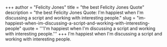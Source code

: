 +++
author = "Felicity Jones"
title = "the best Felicity Jones Quote"
description = "the best Felicity Jones Quote: I'm happiest when I'm discussing a script and working with interesting people."
slug = "im-happiest-when-im-discussing-a-script-and-working-with-interesting-people"
quote = '''I'm happiest when I'm discussing a script and working with interesting people.'''
+++
I'm happiest when I'm discussing a script and working with interesting people.
